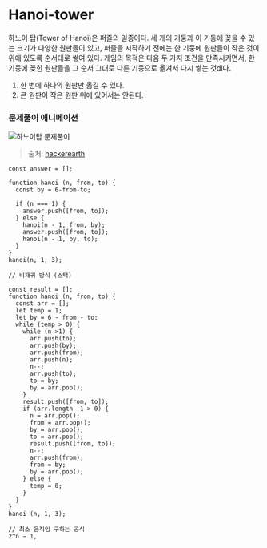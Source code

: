 # Hanoi-tower
하노이 탑(Tower of Hanoi)은 퍼즐의 일종이다. 세 개의 기둥과 이 기동에 꽂을 수 있는 크기가 다양한 원판들이 있고, 퍼즐을 시작하기 전에는 한 기둥에 원판들이 작은 것이 위에 있도록 순서대로 쌓여 있다. 게임의 목적은 다음 두 가지 조건을 만족시키면서, 한 기둥에 꽂힌 원판들을 그 순서 그대로 다른 기둥으로 옮겨서 다시 쌓는 것dl다.
1. 한 번에 하나의 원판만 옮길 수 있다.
1. 큰 원판이 작은 원판 위에 있어서는 안된다.

### 문제풀이 애니메이션
![하노이탑 문제풀이](./Tower-of-hanoi.gif)
> 출처: [hackerearth](https://www.hackerearth.com/blog/developers/tower-hanoi-recursion-game-algorithm-explained/)

```
const answer = [];

function hanoi (n, from, to) {
  const by = 6-from-to;

  if (n === 1) {
    answer.push([from, to]);
  } else {
    hanoi(n - 1, from, by);
    answer.push([from, to]);
    hanoi(n - 1, by, to);
  }
}
hanoi(n, 1, 3);

// 비재귀 방식 (스택)

const result = []; 
function hanoi (n, from, to) {
  const arr = [];
  let temp = 1;
  let by = 6 - from - to;
  while (temp > 0) {
    while (n >1) {
      arr.push(to);
      arr.push(by);
      arr.push(from);
      arr.push(n);
      n--;
      arr.push(to);
      to = by;
      by = arr.pop();
    }
    result.push([from, to]);
    if (arr.length -1 > 0) {
      n = arr.pop();
      from = arr.pop();
      by = arr.pop();
      to = arr.pop();
      result.push([from, to]);
      n--;
      arr.push(from);
      from = by;
      by = arr.pop();
    } else {
      temp = 0;
    }
  }
}
hanoi (n, 1, 3);

// 최소 움직임 구하는 공식
2^n − 1,
```